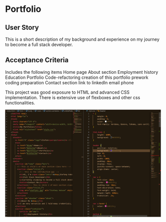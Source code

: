 # Portfolio

## User Story
This is a short description of my background and experience on my journey to become a full stack developer.

## Acceptance Criteria
Includes the following items
    Home page
    About section
        Employment history
        Education
    Portfolio
        Code-refactoring
        creation of this portfolio
        prework coding preparation
    Contact section
        link to linkedIn
        email
        phone

This project was good exposure to HTML and advanced CSS implementation.  There is extensive use of flexboxes and other css functionalities. 

![Getting Started](./code-screenshot.png)

